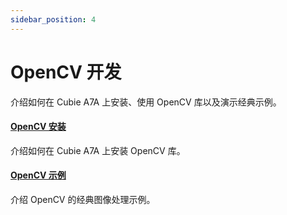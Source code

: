 ```yaml
---
sidebar_position: 4
---
```


# OpenCV 开发

介绍如何在 Cubie A7A 上安装、使用 OpenCV 库以及演示经典示例。

#### [OpenCV 安装](/cubie/a7a/application-dev/opencv-dev/opencv_install)

介绍如何在 Cubie A7A 上安装 OpenCV 库。

#### [OpenCV 示例](/cubie/a7a/application-dev/opencv-dev/opencv_example)

介绍 OpenCV 的经典图像处理示例。
